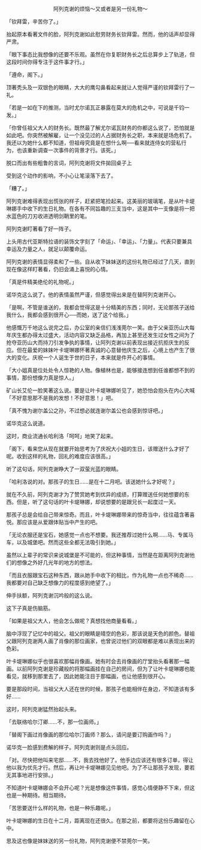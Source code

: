 <p align="center">阿列克谢的烦恼～又或者是另一份礼物～</p>

「钦拜雷，辛苦你了。」

抬起原本看著文件的脸，阿列克谢如此慰劳财务长钦拜雷。然而，他的话声却显得严肃。

「眼下事态比我想像的还要不乐观。虽然在你复职财务长之后总算步上了轨道，但这段时间你得专注于这件事才行。」

「遵命，阁下。」

顶著秃头及一双银色的眼睛，大大的鹰勾鼻看起来就让人觉得严谨的钦拜雷行了一礼。

「若是一如在下的推测，当时尤尔诺瓦正暴露在莫大的危机之中，可说是千钧一发。」

「你曾任祖父大人的财务长。既然最了解尤尔诺瓦财务的你都这么说了，恐怕就是如此吧。你突然被解雇，让一个没见过的人占据财务长之职，本来就是场危机了。我还以为她什么都不知道，但祖母究竟是在想什么啊──看来就连侍女的营私行为，也该重新调查一次事件的背景才行。该死。」

脱口而出有些粗鲁的言词，阿列克谢将文件拋回桌子上

受到这个动作的影响，不小心让笔滚落下去了。

「糟了。」

阿列克谢难得表现出慌张的样子，赶紧把笔捡起来。这美丽的玻璃笔，是从叶卡堤琳娜手中收下的生日礼物。在各有不同旨趣的三支当中，这是其中一支像是将一把水蓝色的刀刃收进透明剑鞘里的笔。

阿列克谢盯著看了好一阵子。

上头用古代亚斯特拉语的装饰文字刻了「命运」、「幸运」、「力量」。代表只要兼具幸运及力量之人，就足以颠覆命运。

阿列克谢的表情显得柔和了一些。自从收下妹妹送的这份礼物已经过了几天，直到现在像这样盯著看，仍旧会涌上喜悦的心情。

「真是件精美绝伦的礼物呢。」

诺华克这么说了。他的表情虽然严谨，但感觉得出来是在替阿列克谢开心。

「是啊，不管是谁送的，我都会觉得这是十分精美的东西；同时，无论那孩子送给我什么，我都会感到很开心──而她，送了这个给我。」

他感慨万千地这么说完之后，办公室的亲信们浅浅莞尔一笑。由于父亲亚历山大每年庆生都办得太过盛大，活动内容又缺乏品格，再加上甚至还发生过女性之间为了抢夺亚历山大而持刀引发争执的事情，让阿列克谢以前表现出接近抗拒庆生的反应。但在最爱的妹妹叶卡堤琳娜怀著真诚的心意替他庆生之后，心境上也产生了很大的变化。庆祝一个人诞生于世的日子，本来就是件开心的事情。

「大小姐真是位处处令人惊艳的人物。像植林也是，能够接连想到任谁都想不到的事情，那份想像力真是惊人。」

矿山长艾伦一脸笑著这么说。要是让叶卡堤琳娜听见了，她恐怕会抱头在内心大喊「不好意思那不是我的发想！不好意思！」吧。

「真不愧为谢尔盖公之孙，不过想必就连谢尔盖公也会感到惊讶吧。」

诺华克这么说道。

这时，商业流通长哈利洛「呵呵」地笑了起来。

「阁下，看来您从现在就要开始思考为了庆祝大小姐的生日，该赠送什么才好了呢。收到这样的礼物，回礼的难度应该很高。」

听了这句话，阿列克谢睁大了一双萤光蓝的眼睛。

「哈利洛说的对。那孩子的生日……是在十二月吧。该送她什么才好呢？」

就在不久前，阿列克谢才为了赞赏她考到优异的成绩，打算赠送任何她想要的东西。但是，听了这句话的叶卡堤琳娜，却说想要的是跟兄长一起度过一天。

那孩子总是会给自己带来惊奇。而且，叶卡堤琳娜带来的惊奇当中，往往蕴含著喜悦。那应该是从爱跟体贴当中产生的吧。

「无论衣服还是宝石，她感觉一点也不想要。我还推荐过她什么啊……马、专属马车，以及城堡吧。然而这些全都无法吸引到她。」

虽然以上辈子的常识来说城堡是不可能的，但这种事情，当然是在距离阿列克谢他们的想像之外好几光年的地方的想法。

「而且衣服跟宝石这种东西，跟从她手中收下的相比，作为礼物一点也不稀奇……我都要对自己缺乏想像力的程度感到绝望了。」

伸手扶额，阿列克谢沉吟般的这么说。

这下子真是伤脑筋。

「如果是祖父大人，他会怎么做呢？真想找他商量看看。」

脑中浮现了记忆中的祖父。祖父的眼睛是晴空的色彩，那该说是天色的颜色。替祖父跟阿列克谢两人画了肖像的那位画家，也曾说过他们的双眼都是难以表现出来的色彩。

叶卡堤琳娜似乎也很喜欢那幅肖像画。她有时会去肖像画的厅堂抬头看著那一幅画。以前阿列克谢是珍藏般的将那幅画挂在自己的房间，但为了让叶卡堤琳娜也能看见，就移到那里去了，因此她能注目于那幅画，也让他感到很开心。

要是那段时间，当祖父大人还在世的时候，那孩子也能相伴在身边，不知道该有多好……

这时，阿列克谢猛然抬起头来。

「去联络哈尔汀卿……不，那一位画师。」

「替阁下画过肖像画的那位哈尔汀画师？那么，请问是要订购画作吗？」

诺华克一脸感到费解的样子。阿列克谢则是点头回应。

「对。尽快把他叫来宅邸……不，我去找他好了。他手边应该还有很多订单，得让他以我为优先才行。然后，再让叶卡堤琳娜见见他吧。为了不让那孩子发现，要若无其事地进行安排。」

不知道叶卡堤琳娜会不会开心呢？光是想像这件事情，感觉心情便静不下来，但这也是一种期待。相当期待。

「苦思要送什么样的礼物，也是一种乐趣呢。」

叶卡堤琳娜的生日在十二月，距离现在还很久。在那之前，都要将这份乐趣留在心中。

思及这也像是妹妹送的另一份礼物，阿列克谢便不禁莞尔一笑。

